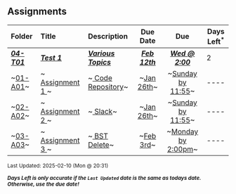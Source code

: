 ## Assignments

| Folder | Title | Description | Due Date | Due | Days Left<sup>*</sup> |
|:------|:------|:------|:-----:|:-----:|-----|
| ***<a href="https://github.com/rugbyprof/3013-Algorithms/tree/master/Assignments/04-T01">04-T01</a>*** | ***<a href="https://github.com/rugbyprof/3013-Algorithms/tree/master/Assignments/04-T01"> Test 1 </a>*** | ***<a href="https://github.com/rugbyprof/3013-Algorithms/tree/master/Assignments/04-T01"> Various Topics</a>*** | ***<a href="https://github.com/rugbyprof/3013-Algorithms/tree/master/Assignments/04-T01">Feb 12th</a>*** | ***<a href="https://github.com/rugbyprof/3013-Algorithms/tree/master/Assignments/04-T01">Wed @ 2:00</a>*** | 2 |
| ~<a href="https://github.com/rugbyprof/3013-Algorithms/tree/master/Assignments/01-A01">01-A01</a>~ | ~<a href="https://github.com/rugbyprof/3013-Algorithms/tree/master/Assignments/01-A01"> Assignment 1 </a>~ | ~<a href="https://github.com/rugbyprof/3013-Algorithms/tree/master/Assignments/01-A01"> Code Repository</a>~ | ~<a href="https://github.com/rugbyprof/3013-Algorithms/tree/master/Assignments/01-A01">Jan 26th</a>~ | ~<a href="https://github.com/rugbyprof/3013-Algorithms/tree/master/Assignments/01-A01">Sunday by 11:55</a>~ | ---- |
| ~<a href="https://github.com/rugbyprof/3013-Algorithms/tree/master/Assignments/02-A02">02-A02</a>~ | ~<a href="https://github.com/rugbyprof/3013-Algorithms/tree/master/Assignments/02-A02"> Assignment 2 </a>~ | ~<a href="https://github.com/rugbyprof/3013-Algorithms/tree/master/Assignments/02-A02"> Slack</a>~ | ~<a href="https://github.com/rugbyprof/3013-Algorithms/tree/master/Assignments/02-A02">Jan 26th</a>~ | ~<a href="https://github.com/rugbyprof/3013-Algorithms/tree/master/Assignments/02-A02">Sunday by 11:55</a>~ | ---- |
| ~<a href="https://github.com/rugbyprof/3013-Algorithms/tree/master/Assignments/03-A03">03-A03</a>~ | ~<a href="https://github.com/rugbyprof/3013-Algorithms/tree/master/Assignments/03-A03"> Assignment 3 </a>~ | ~<a href="https://github.com/rugbyprof/3013-Algorithms/tree/master/Assignments/03-A03"> BST Delete</a>~ | ~<a href="https://github.com/rugbyprof/3013-Algorithms/tree/master/Assignments/03-A03">Feb 3rd</a>~ | ~<a href="https://github.com/rugbyprof/3013-Algorithms/tree/master/Assignments/03-A03">Monday by 2:00pm</a>~ | ---- |

<sup>Last Updated: 2025-02-10 (Mon @ 20:31)</sup> 

<sup>***Days Left is only accurate if the `Last Updated` date is the same as todays date. Otherwise, use the due date!***</sup> 